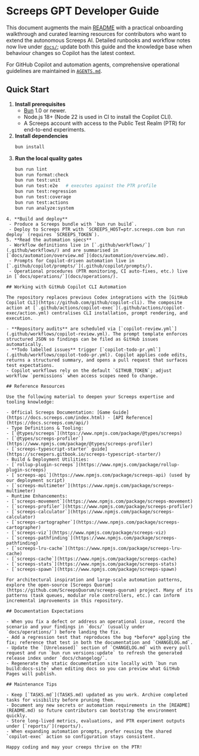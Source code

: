 # Screeps GPT Developer Guide

This document augments the main [README](README.md) with a practical onboarding walkthrough and curated learning resources for contributors who want to extend the autonomous Screeps AI. Detailed runbooks and workflow notes now live under [`docs/`](docs/); update both this guide and the knowledge base when behaviour changes so Copilot has the latest context.

For GitHub Copilot and automation agents, comprehensive operational guidelines are maintained in [`AGENTS.md`](AGENTS.md).

## Quick Start

1. **Install prerequisites**
   - [Bun](https://bun.sh) 1.0 or newer.
   - Node.js 18+ (Node 22 is used in CI to install the Copilot CLI).
   - A Screeps account with access to the Public Test Realm (PTR) for end-to-end experiments.
2. **Install dependencies**
   ```bash
   bun install
   ```
3. **Run the local quality gates**
   ```bash
   bun run lint
   bun run format:check
   bun run test:unit
   bun run test:e2e   # executes against the PTR profile
   bun run test:regression
   bun run test:coverage
   bun run test:actions
   bun run analyze:system
   ```

```
4. **Build and deploy**
 - Produce a Screeps bundle with `bun run build`.
 - Deploy to Screeps PTR with `SCREEPS_HOST=ptr.screeps.com bun run deploy` (requires `SCREEPS_TOKEN`).
5. **Read the automation specs**
 - Workflow definitions live in [`.github/workflows/`](.github/workflows/) and are summarised in [`docs/automation/overview.md`](docs/automation/overview.md).
 - Prompts for Copilot-driven automation live in [`.github/copilot/prompts/`](.github/copilot/prompts/).
 - Operational procedures (PTR monitoring, CI auto-fixes, etc.) live in [`docs/operations/`](docs/operations/).

## Working with GitHub Copilot CLI Automation

The repository replaces previous Codex integrations with the [GitHub Copilot CLI](https://github.com/github/copilot-cli). The composite action at [`.github/actions/copilot-exec`](.github/actions/copilot-exec/action.yml) centralises CLI installation, prompt rendering, and execution.

- **Repository audits** are scheduled via [`copilot-review.yml`](.github/workflows/copilot-review.yml). The prompt template enforces structured JSON so findings can be filed as GitHub issues automatically.
- **Todo labelled issues** trigger [`copilot-todo-pr.yml`](.github/workflows/copilot-todo-pr.yml). Copilot applies code edits, returns a structured summary, and opens a pull request that surfaces test expectations.
- Copilot workflows rely on the default `GITHUB_TOKEN`; adjust workflow `permissions` when access scopes need to change.

## Reference Resources

Use the following material to deepen your Screeps expertise and tooling knowledge:

- Official Screeps Documentation: [Game Guide](https://docs.screeps.com/index.html) · [API Reference](https://docs.screeps.com/api/)
- Type Definitions & Tooling:
- [`@types/screeps`](https://www.npmjs.com/package/@types/screeps)
- [`@types/screeps-profiler`](https://www.npmjs.com/package/@types/screeps-profiler)
- [`screeps-typescript-starter` guide](https://screepers.gitbook.io/screeps-typescript-starter/)
- Build & Deployment Utilities:
- [`rollup-plugin-screeps`](https://www.npmjs.com/package/rollup-plugin-screeps)
- [`screeps-api`](https://www.npmjs.com/package/screeps-api) (used by our deployment script)
- [`screeps-multimeter`](https://www.npmjs.com/package/screeps-multimeter)
- Runtime Enhancements:
- [`screeps-movement`](https://www.npmjs.com/package/screeps-movement)
- [`screeps-profiler`](https://www.npmjs.com/package/screeps-profiler)
- [`screeps-calculator`](https://www.npmjs.com/package/screeps-calculator)
- [`screeps-cartographer`](https://www.npmjs.com/package/screeps-cartographer)
- [`screeps-viz`](https://www.npmjs.com/package/screeps-viz)
- [`screeps-pathfinding`](https://www.npmjs.com/package/screeps-pathfinding)
- [`screeps-lru-cache`](https://www.npmjs.com/package/screeps-lru-cache)
- [`screeps-cache`](https://www.npmjs.com/package/screeps-cache)
- [`screeps-stats`](https://www.npmjs.com/package/screeps-stats)
- [`screeps-spawn`](https://www.npmjs.com/package/screeps-spawn)

For architectural inspiration and large-scale automation patterns, explore the open-source [Screeps Quorum](https://github.com/ScreepsQuorum/screeps-quorum) project. Many of its patterns (task queues, modular role controllers, etc.) can inform incremental improvements in this repository.

## Documentation Expectations

- When you fix a defect or address an operational issue, record the scenario and your findings in `docs/` (usually under `docs/operations/`) before landing the fix.
- Add a regression test that reproduces the bug *before* applying the fix; reference that test in both the documentation and `CHANGELOG.md`.
- Update the `[Unreleased]` section of `CHANGELOG.md` with every pull request and run `bun run versions:update` to refresh the generated release index under `docs/changelog/`.
- Regenerate the static documentation site locally with `bun run build:docs-site` when editing docs so you can preview what GitHub Pages will publish.

## Maintenance Tips

- Keep [`TASKS.md`](TASKS.md) updated as you work. Archive completed tasks for visibility before pruning them.
- Document any new secrets or automation requirements in the [README](README.md) so future contributors can bootstrap the environment quickly.
- Store long-lived metrics, evaluations, and PTR experiment outputs under [`reports/`](reports/).
- When expanding automation prompts, prefer reusing the shared `copilot-exec` action so configuration stays consistent.

Happy coding and may your creeps thrive on the PTR!
```
